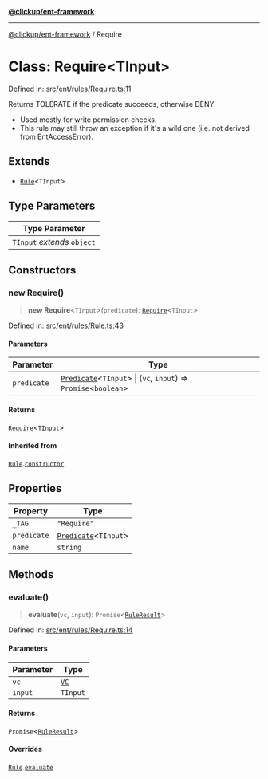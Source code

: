[**@clickup/ent-framework**](../README.md)

***

[@clickup/ent-framework](../globals.md) / Require

# Class: Require\<TInput\>

Defined in: [src/ent/rules/Require.ts:11](https://github.com/clickup/ent-framework/blob/master/src/ent/rules/Require.ts#L11)

Returns TOLERATE if the predicate succeeds, otherwise DENY.
- Used mostly for write permission checks.
- This rule may still throw an exception if it's a wild one (i.e. not derived
  from EntAccessError).

## Extends

- [`Rule`](Rule.md)\<`TInput`\>

## Type Parameters

| Type Parameter |
| ------ |
| `TInput` *extends* `object` |

## Constructors

### new Require()

> **new Require**\<`TInput`\>(`predicate`): [`Require`](Require.md)\<`TInput`\>

Defined in: [src/ent/rules/Rule.ts:43](https://github.com/clickup/ent-framework/blob/master/src/ent/rules/Rule.ts#L43)

#### Parameters

| Parameter | Type |
| ------ | ------ |
| `predicate` | [`Predicate`](../interfaces/Predicate.md)\<`TInput`\> \| (`vc`, `input`) => `Promise`\<`boolean`\> |

#### Returns

[`Require`](Require.md)\<`TInput`\>

#### Inherited from

[`Rule`](Rule.md).[`constructor`](Rule.md#constructors)

## Properties

| Property | Type |
| ------ | ------ |
| <a id="_tag"></a> `_TAG` | `"Require"` |
| <a id="predicate-1"></a> `predicate` | [`Predicate`](../interfaces/Predicate.md)\<`TInput`\> |
| <a id="name"></a> `name` | `string` |

## Methods

### evaluate()

> **evaluate**(`vc`, `input`): `Promise`\<[`RuleResult`](../interfaces/RuleResult.md)\>

Defined in: [src/ent/rules/Require.ts:14](https://github.com/clickup/ent-framework/blob/master/src/ent/rules/Require.ts#L14)

#### Parameters

| Parameter | Type |
| ------ | ------ |
| `vc` | [`VC`](VC.md) |
| `input` | `TInput` |

#### Returns

`Promise`\<[`RuleResult`](../interfaces/RuleResult.md)\>

#### Overrides

[`Rule`](Rule.md).[`evaluate`](Rule.md#evaluate)
